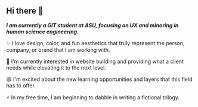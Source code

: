 ## Hi there 👋

<!--
**along34/along34** is a ✨ _special_ ✨ repository because its `README.md` (this file) appears on your GitHub profile.

Here are some ideas to get you started:

- 🔭 I’m currently working on ...
- 🌱 I’m currently learning ...
- 👯 I’m looking to collaborate on ...
- 🤔 I’m looking for help with ...
- 💬 Ask me about ...
- 📫 How to reach me: ...
- 😄 Pronouns: ...
- ⚡ Fun fact: ...
-->

<b><i>*I am currently a GIT student at ASU, focusing on UX and minoring in human science engineering.*</i></b>

✨ I love design, color, and fun aesthetics that truly represent the person, company, or brand that I am working with.<div>

🌱 I'm currently interested in website building and providing what a client needs while elevating it to the next level.<div>

😄 I'm excited about the new learning opportunities and layers that this field has to offer.<div>

⚡ In my free time, I am beginning to dabble in writing a fictional trilogy.<div>
